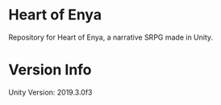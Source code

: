 # Heart of Enya
Repository for Heart of Enya, a narrative SRPG made in Unity.

# Version Info
Unity Version: 2019.3.0f3
